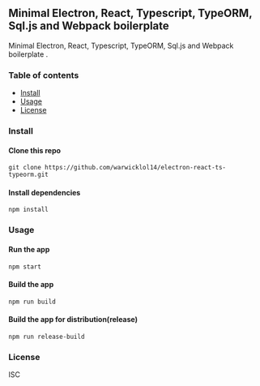 
## Minimal Electron, React, Typescript, TypeORM, Sql.js and Webpack boilerplate

Minimal Electron, React, Typescript, TypeORM, Sql.js and Webpack boilerplate .

### Table of contents

* [Install](#install)
* [Usage](#usage)
* [License](#license)

### Install

#### Clone this repo

```
git clone https://github.com/warwicklol14/electron-react-ts-typeorm.git
```

#### Install dependencies

```
npm install
```

### Usage

#### Run the app

```
npm start
```

#### Build the app

```
npm run build
```

#### Build the app for distribution(release)

```
npm run release-build
```

### License

ISC
